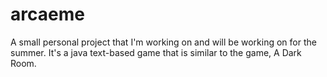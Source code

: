 # arcaeme
A small personal project that I'm working on and will be working on for the summer. It's a java text-based game that is similar to the game, A Dark Room.

